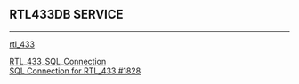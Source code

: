 ## RTL433DB SERVICE
---     

[rtl_433](https://triq.org/rtl_433)    

[RTL_433_SQL_Connection](https://github.com/Domifry/RTL_433_SQL_Connection)    
[SQL Connection for RTL_433 #1828](https://github.com/merbanan/rtl_433/issues/1828)    
